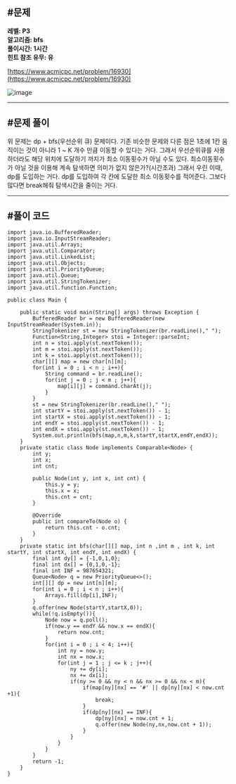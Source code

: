## **#문제**         

**레벨: P3  
알고리즘: bfs**   
**풀이시간: 1시간  
힌트 참조 유무: 유**

[https://www.acmicpc.net/problem/16930](https://www.acmicpc.net/problem/16930)

![image](https://github.com/user-attachments/assets/8d094f12-03fb-4817-a1eb-1688a76241bc)

---

## **#문제 풀이**        

위 문제는 dp + bfs(우선순위 큐) 문제이다. 기존 비슷한 문제와 다른 점은 1초에 1칸 움직이는 것이 아니라 1 ~ K 개수 만큼 이동할 수 있다는 거다. 그래서 우선순위큐를 사용하더라도 해당 위치에 도달하기 까지가 최소 이동횟수가 아닐 수도 있다. 최소이동횟수가 아닐 것을 이용해 계속 탐색하면 의미가 없지 않은가?(시간초과) 그래서 우린 이때, dp를 도입하는 거다. dp를 도입하여 각 칸에 도달한 최소 이동횟수를 적어준다. 그보다 많다면 break해줘 탐색시간을 줄이는 거다.

---

## **#풀이 코드**      

```
import java.io.BufferedReader;
import java.io.InputStreamReader;
import java.util.Arrays;
import java.util.Comparator;
import java.util.LinkedList;
import java.util.Objects;
import java.util.PriorityQueue;
import java.util.Queue;
import java.util.StringTokenizer;
import java.util.function.Function;

public class Main {

    public static void main(String[] args) throws Exception {
        BufferedReader br = new BufferedReader(new InputStreamReader(System.in));
        StringTokenizer st = new StringTokenizer(br.readLine()," ");
        Function<String,Integer> stoi = Integer::parseInt;
        int n = stoi.apply(st.nextToken());
        int m = stoi.apply(st.nextToken());
        int k = stoi.apply(st.nextToken());
        char[][] map = new char[n][m];
        for(int i = 0 ; i < n ; i++){
            String command = br.readLine();
            for(int j = 0 ; j < m ; j++){
                map[i][j] = command.charAt(j);
            }
        }
        st = new StringTokenizer(br.readLine()," ");
        int startY = stoi.apply(st.nextToken()) - 1;
        int startX = stoi.apply(st.nextToken()) - 1;
        int endY = stoi.apply(st.nextToken()) - 1;
        int endX = stoi.apply(st.nextToken()) - 1;
        System.out.println(bfs(map,n,m,k,startY,startX,endY,endX));
    }
    private static class Node implements Comparable<Node> {
        int y;
        int x;
        int cnt;

        public Node(int y, int x, int cnt) {
            this.y = y;
            this.x = x;
            this.cnt = cnt;
        }

        @Override
        public int compareTo(Node o) {
            return this.cnt - o.cnt;
        }
    }
    private static int bfs(char[][] map, int n ,int m , int k, int startY, int startX, int endY, int endX) {
        final int dy[] = {-1,0,1,0};
        final int dx[] = {0,1,0,-1};
        final int INF = 987654321;
        Queue<Node> q = new PriorityQueue<>();
        int[][] dp = new int[n][m];
        for(int i = 0 ; i < n ; i++){
            Arrays.fill(dp[i],INF);
        }
        q.offer(new Node(startY,startX,0));
        while(!q.isEmpty()){
            Node now = q.poll();
            if(now.y == endY && now.x == endX){
                return now.cnt;
            }
            for(int i = 0 ; i < 4; i++){
                int ny = now.y;
                int nx = now.x;
                for(int j = 1 ; j <= k ; j++){
                    ny += dy[i];
                    nx += dx[i];
                    if(ny >= 0 && ny < n && nx >= 0 && nx < m){
                        if(map[ny][nx] == '#' || dp[ny][nx] < now.cnt +1){
                            break;
                        }
                        if(dp[ny][nx] == INF){
                            dp[ny][nx] = now.cnt + 1;
                            q.offer(new Node(ny,nx,now.cnt + 1));
                        }
                    }
                }
            }
        }
        return -1;
    }
}
```
